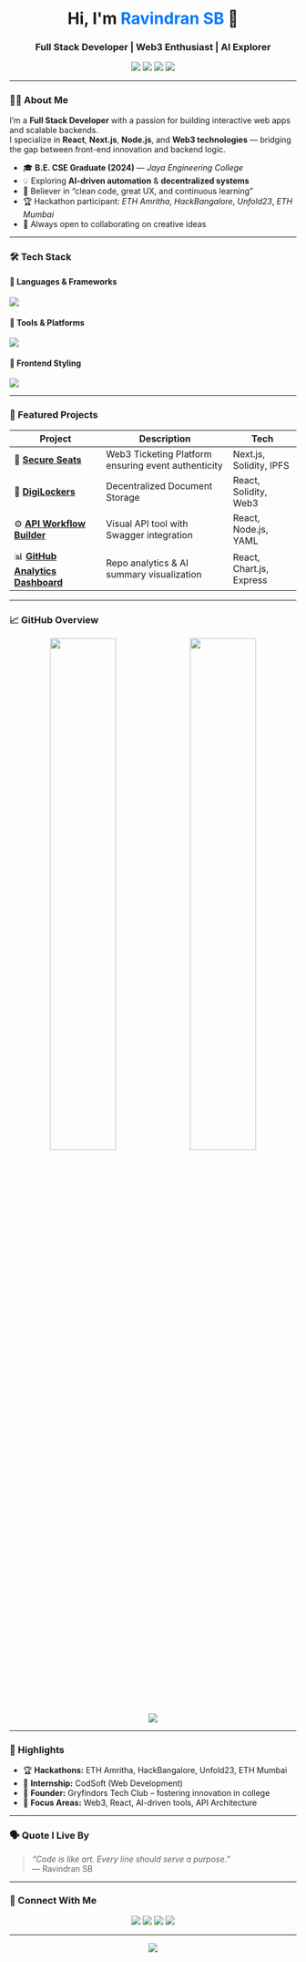 <!-- ⚡ Professional Developer README for Ravindran SB -->

<h1 align="center">Hi, I'm <span style="color:#0077ff;">Ravindran SB</span> 👋</h1>
<h3 align="center">Full Stack Developer | Web3 Enthusiast | AI Explorer</h3>

<p align="center">
  <a href="https://linkedin.com/in/ravindran-s-b-51b54a243"><img src="https://img.shields.io/badge/-LinkedIn-0077B5?style=flat-square&logo=linkedin&logoColor=white" /></a>
  <a href="mailto:ravindran5211@gmail.com"><img src="https://img.shields.io/badge/-Gmail-D14836?style=flat-square&logo=gmail&logoColor=white" /></a>
  <a href="https://twitter.com/RAVINDRANSB4"><img src="https://img.shields.io/badge/-Twitter-1DA1F2?style=flat-square&logo=twitter&logoColor=white" /></a>
  <a href="https://github.com/sbravindran03"><img src="https://img.shields.io/badge/-GitHub-181717?style=flat-square&logo=github&logoColor=white" /></a>
</p>

---

### 👨‍💻 About Me

I’m a **Full Stack Developer** with a passion for building interactive web apps and scalable backends.  
I specialize in **React**, **Next.js**, **Node.js**, and **Web3 technologies** — bridging the gap between front-end innovation and backend logic.

- 🎓 **B.E. CSE Graduate (2024)** — *Jaya Engineering College*  
- 💡 Exploring **AI-driven automation** & **decentralized systems**  
- 🧠 Believer in “clean code, great UX, and continuous learning”  
- 🏆 Hackathon participant: *ETH Amritha*, *HackBangalore*, *Unfold23*, *ETH Mumbai*  
- 💬 Always open to collaborating on creative ideas

---

### 🛠️ Tech Stack

#### 🚀 Languages & Frameworks  
<p align="left">
  <img src="https://skillicons.dev/icons?i=js,ts,py,java,react,nextjs,nodejs,express,solidity,django" />
</p>

#### 🧩 Tools & Platforms  
<p align="left">
  <img src="https://skillicons.dev/icons?i=mongodb,mysql,git,github,linux,vercel,azure,gcp,figma,vscode" />
</p>

#### 🎨 Frontend Styling  
<p align="left">
  <img src="https://skillicons.dev/icons?i=tailwind,bootstrap,materialui,html,css" />
</p>

---

### 💼 Featured Projects

| Project | Description | Tech |
|----------|--------------|------|
| 🔐 [**Secure Seats**](#) | Web3 Ticketing Platform ensuring event authenticity | Next.js, Solidity, IPFS |
| 🪪 [**DigiLockers**](#) | Decentralized Document Storage | React, Solidity, Web3 |
| ⚙️ [**API Workflow Builder**](#) | Visual API tool with Swagger integration | React, Node.js, YAML |
| 📊 [**GitHub Analytics Dashboard**](#) | Repo analytics & AI summary visualization | React, Chart.js, Express |

---

### 📈 GitHub Overview

<p align="center">
  <img width="48%" src="https://github-readme-stats.vercel.app/api?username=sbravindran03&show_icons=true&theme=transparent&hide_border=true&title_color=0077ff&icon_color=0077ff" />
  <img width="48%" src="https://github-readme-streak-stats.herokuapp.com?user=sbravindran03&theme=transparent&hide_border=true&ring=0077ff&fire=0077ff" />
</p>

<p align="center">
  <img src="https://github-readme-activity-graph.vercel.app/graph?username=sbravindran03&theme=github-compact&hide_border=true&color=0077ff" />
</p>

---

### 🧠 Highlights

- 🏆 **Hackathons:** ETH Amritha, HackBangalore, Unfold23, ETH Mumbai  
- 💼 **Internship:** CodSoft (Web Development)  
- 🧩 **Founder:** Gryfindors Tech Club – fostering innovation in college  
- 🧠 **Focus Areas:** Web3, React, AI-driven tools, API Architecture  

---

### 🗣️ Quote I Live By

> _“Code is like art. Every line should serve a purpose.”_  
> — Ravindran SB

---

### 🤝 Connect With Me

<p align="center">
  <a href="mailto:ravindran5211@gmail.com"><img src="https://img.shields.io/badge/Email-ravindran5211%40gmail.com-D14836?style=for-the-badge&logo=gmail&logoColor=white"/></a>
  <a href="https://linkedin.com/in/ravindran-s-b-51b54a243"><img src="https://img.shields.io/badge/LinkedIn-Ravindran_S_B-%230A66C2.svg?style=for-the-badge&logo=linkedin&logoColor=white"/></a>
  <a href="https://twitter.com/RAVINDRANSB4"><img src="https://img.shields.io/badge/Twitter-%231DA1F2.svg?style=for-the-badge&logo=twitter&logoColor=white"/></a>
  <a href="https://github.com/sbravindran03"><img src="https://img.shields.io/badge/GitHub-sbravindran03-171515?style=for-the-badge&logo=github&logoColor=white"/></a>
</p>

---

<p align="center">
  <img src="https://readme-typing-svg.herokuapp.com?font=Fira+Code&size=22&duration=2800&pause=600&color=0077FF&center=true&vCenter=true&width=600&lines=Full+Stack+Developer;Web3+and+AI+Innovator;Building+Smarter+Digital+Experiences;Always+Learning+Always+Growing" />
</p>
